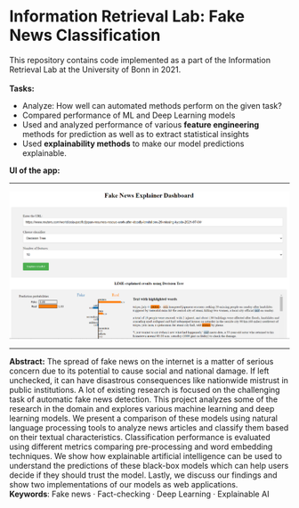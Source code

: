 # Information Retrieval Lab: Fake News Classification
This repository contains code implemented as a part of the Information Retrieval Lab at the University of Bonn in 2021. <br>
<br>
**Tasks:**
<ul>
<li>Analyze: How well can automated methods perform on the given task?</li>
<li>Compared performance of ML and Deep Learning models</li>
<li>Used and analyzed performance of various <b>feature engineering</b> methods for prediction as well as to extract statistical insights</li>
<li>Used <b>explainability methods</b> to make our model predictions explainable.</li>
</ul>

**UI of the app:**
***
![alt text](https://github.com/rohilrao/IR-NLP-Fake-News/blob/main/src/images/UI_Exp.PNG)
***

**Abstract:** The spread of fake news on the internet is a matter of serious concern due to its potential to cause social and national damage. If left unchecked, it can have disastrous consequences like nationwide mistrust in public institutions. A lot of existing research is focused on the challenging task of automatic fake news detection. This project analyzes some of the research in the domain and explores various machine learning and deep learning models. We present a comparison of these models using natural language processing tools to analyze news articles and classify them based on their textual characteristics. Classification performance is evaluated using different metrics comparing pre-processing and word embedding techniques. We show how explainable artificial intelligence can be used to understand the predictions of
these black-box models which can help users decide if they should trust the model. Lastly, we discuss our findings and show two implementations of our models as web applications.  <br>
**Keywords**: Fake news · Fact-checking · Deep Learning · Explainable AI

